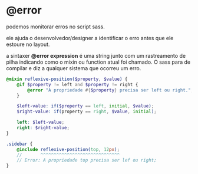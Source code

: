 # @error

podemos monitorar erros no script sass.

ele ajuda o desenvolvedor/designer a identificar o erro antes que ele estoure no layout.

a sintaxer **@error expression** é uma string junto com um rastreamento de pilha indicando como o mixin ou function atual foi chamado. O sass para de compilar e diz a qualquer sistema que ocorreu um erro.

```scss
@mixin reflexive-position($property, $value) {
    @if $property != left and $property != right {
        @error "A propriedade #{$property} precisa ser left ou right.";
    }

    $left-value: if($property == left, initial, $value);
    $right-value: if(property == right, $value, initial);

    left: $left-value;
    right: $right-value;
}

.sidebar {
    @include reflexive-position(top, 12px);
    //       ^^^^^^^^^^^^^^^^^^^^^^^^^^^^^^
    // Error: A propriedade top precisa ser lef ou right;
}
